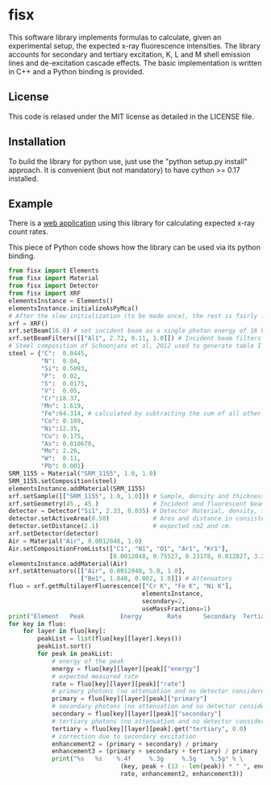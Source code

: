 fisx
====

This software library implements formulas to calculate, given an experimental setup, the expected x-ray fluorescence intensities. The library accounts for secondary and tertiary excitation, K, L and M shell emission lines and de-excitation cascade effects. The basic implementation is written in C++ and a Python binding is provided.

License
-------

This code is relased under the MIT license as detailed in the LICENSE file.

Installation
------------

To build the library for python use, just use the "python setup.py install" approach. It is convenient (but not mandatory) to have cython >= 0.17 installed.


Example
-------

There is a [web application](http://fisxserver.esrf.fr) using this library for calculating expected x-ray count rates.

This piece of Python code shows how the library can be used via its python binding.

```python
from fisx import Elements
from fisx import Material
from fisx import Detector
from fisx import XRF
elementsInstance = Elements()
elementsInstance.initializeAsPyMca()
# After the slow initialization (to be made once), the rest is fairly fast.
xrf = XRF()
xrf.setBeam(16.0) # set incident beam as a single photon energy of 16 keV
xrf.setBeamFilters([["Al1", 2.72, 0.11, 1.0]]) # Incident beam filters
# Steel composition of Schoonjans et al, 2012 used to generate table I
steel = {"C":  0.0445, 
         "N":  0.04,
         "Si": 0.5093,
         "P":  0.02,
         "S":  0.0175,
         "V":  0.05,
         "Cr":18.37,
         "Mn": 1.619,
         "Fe":64.314, # calculated by subtracting the sum of all other elements
         "Co": 0.109,
         "Ni":12.35,
         "Cu": 0.175,
         "As": 0.010670,
         "Mo": 2.26,
         "W":  0.11,
         "Pb": 0.001}
SRM_1155 = Material("SRM_1155", 1.0, 1.0)
SRM_1155.setComposition(steel)
elementsInstance.addMaterial(SRM_1155)
xrf.setSample([["SRM_1155", 1.0, 1.0]]) # Sample, density and thickness
xrf.setGeometry(45., 45.)               # Incident and fluorescent beam angles
detector = Detector("Si1", 2.33, 0.035) # Detector Material, density, thickness
detector.setActiveArea(0.50)            # Area and distance in consistent units
detector.setDistance(2.1)               # expected cm2 and cm.
xrf.setDetector(detector)
Air = Material("Air", 0.0012048, 1.0)
Air.setCompositionFromLists(["C1", "N1", "O1", "Ar1", "Kr1"],
                            [0.0012048, 0.75527, 0.23178, 0.012827, 3.2e-06])
elementsInstance.addMaterial(Air)
xrf.setAttenuators([["Air", 0.0012048, 5.0, 1.0],
                    ["Be1", 1.848, 0.002, 1.0]]) # Attenuators
fluo = xrf.getMultilayerFluorescence(["Cr K", "Fe K", "Ni K"],
                                     elementsInstance,
                                     secondary=2,
                                     useMassFractions=1)
print("Element   Peak          Energy       Rate      Secondary  Tertiary")
for key in fluo:
    for layer in fluo[key]:
        peakList = list(fluo[key][layer].keys())
        peakList.sort()
        for peak in peakList:
            # energy of the peak
            energy = fluo[key][layer][peak]["energy"]
            # expected measured rate
            rate = fluo[key][layer][peak]["rate"]
            # primary photons (no attenuation and no detector considered)
            primary = fluo[key][layer][peak]["primary"]
            # secondary photons (no attenuation and no detector considered)
            secondary = fluo[key][layer][peak]["secondary"]
            # tertiary photons (no attenuation and no detector considered)
            tertiary = fluo[key][layer][peak].get("tertiary", 0.0)
            # correction due to secondary excitation
            enhancement2 = (primary + secondary) / primary
            enhancement3 = (primary + secondary + tertiary) / primary
            print("%s   %s    %.4f     %.3g     %.5g    %.5g" % \
                               (key, peak + (13 - len(peak)) * " ", energy,
                               rate, enhancement2, enhancement3))
```
